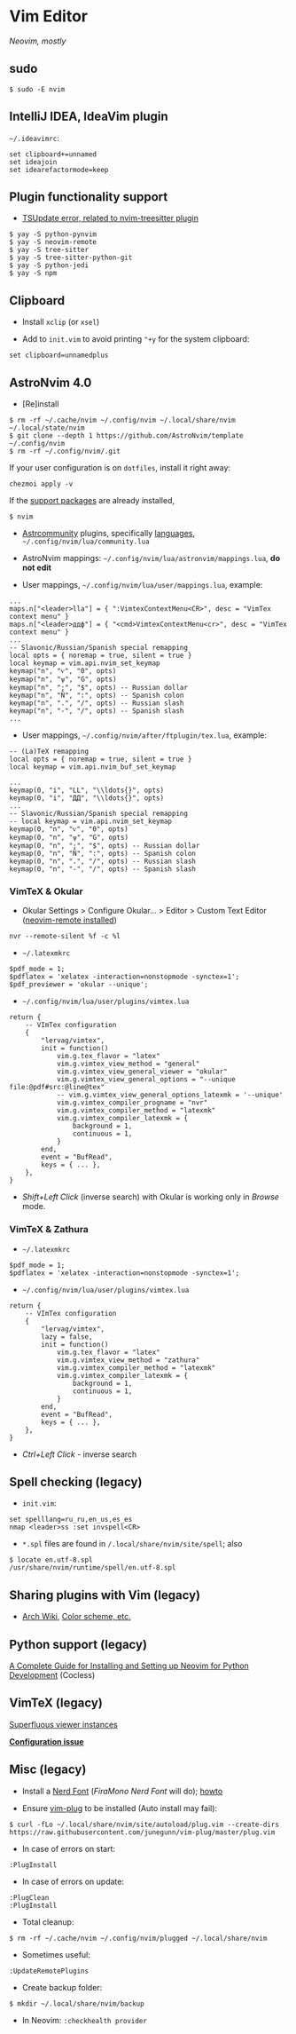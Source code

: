 # Vim Editor

_Neovim, mostly_

## sudo

```
$ sudo -E nvim
```

## IntelliJ IDEA, IdeaVim plugin

`~/.ideavimrc`:

```
set clipboard+=unnamed
set ideajoin
set idearefactormode=keep
```

## Plugin functionality support

- [TSUpdate error, related to nvim-treesitter plugin](https://github.com/nvim-treesitter/nvim-treesitter/issues/913)

```
$ yay -S python-pynvim
$ yay -S neovim-remote
$ yay -S tree-sitter
$ yay -S tree-sitter-python-git
$ yay -S python-jedi
$ yay -S npm
```

## Clipboard

- Install `xclip` (or `xsel`)

- Add to `init.vim` to avoid printing `"+y` for the system clipboard:

```
set clipboard=unnamedplus
```

## AstroNvim 4.0

- [Re]install

```
$ rm -rf ~/.cache/nvim ~/.config/nvim ~/.local/share/nvim ~/.local/state/nvim
$ git clone --depth 1 https://github.com/AstroNvim/template ~/.config/nvim
$ rm -rf ~/.config/nvim/.git
```

If your user configuration is on `dotfiles`, install it right away:

```
chezmoi apply -v
```

If the [support packages](https://github.com/Tyrn/arch-chronicle/blob/master/Usage/Vim.md#plugin-functionality-support)
are already installed,

```
$ nvim
```

- [Astrcommunity](https://github.com/AstroNvim/astrocommunity) plugins,
  specifically [languages](https://github.com/AstroNvim/astrocommunity/tree/main/lua/astrocommunity/pack),
  `~/.config/nvim/lua/community.lua`

- AstroNvim mappings: `~/.config/nvim/lua/astronvim/mappings.lua`, **do not edit**
- User mappings, `~/.config/nvim/lua/user/mappings.lua`, example:

```
...
maps.n["<leader>lla"] = { ":VimtexContextMenu<CR>", desc = "VimTex context menu" }
maps.n["<leader>ддф"] = { "<cmd>VimtexContextMenu<cr>", desc = "VimTex context menu" }
...
-- Slavonic/Russian/Spanish special remapping
local opts = { noremap = true, silent = true }
local keymap = vim.api.nvim_set_keymap
keymap("n", "ѵ", "0", opts)
keymap("n", "ѱ", "G", opts)
keymap("n", ";", "$", opts) -- Russian dollar
keymap("n", "Ñ", ":", opts) -- Spanish colon
keymap("n", ".", "/", opts) -- Russian slash
keymap("n", "-", "/", opts) -- Spanish slash
...
```

- User mappings, `~/.config/nvim/after/ftplugin/tex.lua`, example:

```
-- (La)TeX remapping
local opts = { noremap = true, silent = true }
local keymap = vim.api.nvim_buf_set_keymap

...
keymap(0, "i", "LL", "\\ldots{}", opts)
keymap(0, "i", "ДД", "\\ldots{}", opts)
...
-- Slavonic/Russian/Spanish special remapping
-- local keymap = vim.api.nvim_set_keymap
keymap(0, "n", "ѵ", "0", opts)
keymap(0, "n", "ѱ", "G", opts)
keymap(0, "n", ";", "$", opts) -- Russian dollar
keymap(0, "n", "Ñ", ":", opts) -- Spanish colon
keymap(0, "n", ".", "/", opts) -- Russian slash
keymap(0, "n", "-", "/", opts) -- Spanish slash
```

### VimTeX & Okular

- Okular Settings > Configure Okular... > Editor > Custom Text Editor ([neovim-remote installed](https://github.com/mhinz/neovim-remote))

```
nvr --remote-silent %f -c %l
```

- `~/.latexmkrc`

```
$pdf_mode = 1;
$pdflatex = 'xelatex -interaction=nonstopmode -synctex=1';
$pdf_previewer = 'okular --unique';
```

- `~/.config/nvim/lua/user/plugins/vimtex.lua`

```
return {
	-- VImTex configuration
	{
		"lervag/vimtex",
		init = function()
			vim.g.tex_flavor = "latex"
			vim.g.vimtex_view_method = "general"
			vim.g.vimtex_view_general_viewer = "okular"
			vim.g.vimtex_view_general_options = "--unique file:@pdf#src:@line@tex"
			-- vim.g.vimtex_view_general_options_latexmk = '--unique'
			vim.g.vimtex_compiler_progname = "nvr"
			vim.g.vimtex_compiler_method = "latexmk"
			vim.g.vimtex_compiler_latexmk = {
				background = 1,
				continuous = 1,
			}
		end,
		event = "BufRead",
        keys = { ... },
	},
}

```

- _Shift+Left Click_ (inverse search) with Okular is working only in _Browse_ mode.

### VimTeX & Zathura

- `~/.latexmkrc`

```
$pdf_mode = 1;
$pdflatex = 'xelatex -interaction=nonstopmode -synctex=1';
```

- `~/.config/nvim/lua/user/plugins/vimtex.lua`

```
return {
	-- VImTex configuration
	{
		"lervag/vimtex",
		lazy = false,
		init = function()
			vim.g.tex_flavor = "latex"
			vim.g.vimtex_view_method = "zathura"
			vim.g.vimtex_compiler_method = "latexmk"
			vim.g.vimtex_compiler_latexmk = {
				background = 1,
				continuous = 1,
			}
		end,
		event = "BufRead",
        keys = { ... },
	},
}

```

- _Ctrl+Left Click_ - inverse search

## Spell checking (legacy)

- `init.vim`:

```
set spelllang=ru_ru,en_us,es_es
nmap <leader>ss :set invspell<CR>
```

- `*.spl` files are found in `/.local/share/nvim/site/spell`; also

```
$ locate en.utf-8.spl
/usr/share/nvim/runtime/spell/en.utf-8.spl
```

## Sharing plugins with Vim (legacy)

- [Arch Wiki](https://wiki.archlinux.org/index.php/Neovim), [Color scheme, etc.](https://vi.stackexchange.com/questions/12794/how-to-share-config-between-vim-and-neovim)

## Python support (legacy)

[A Complete Guide for Installing and Setting up Neovim for Python Development](https://jdhao.github.io/2018/12/24/centos_nvim_install_use_guide_en/) (Cocless)

## VimTeX (legacy)

[Superfluous viewer instances](https://github.com/lervag/vimtex/issues/313)

[**Configuration issue**](https://github.com/lervag/vimtex/issues/1392)

## Misc (legacy)

- Install a [Nerd Font](https://www.nerdfonts.com/font-downloads) (_FiraMono Nerd Font_ will do); [howto](https://gist.github.com/matthewjberger/7dd7e079f282f8138a9dc3b045ebefa0)

- Ensure [vim-plug](https://github.com/junegunn/vim-plug) to be installed (Auto install may fail):

```
$ curl -fLo ~/.local/share/nvim/site/autoload/plug.vim --create-dirs https://raw.githubusercontent.com/junegunn/vim-plug/master/plug.vim
```

- In case of errors on start:

```
:PlugInstall
```

- In case of errors on update:

```
:PlugClean
:PlugInstall
```

- Total cleanup:

```
$ rm -rf ~/.cache/nvim ~/.config/nvim/plugged ~/.local/share/nvim
```

- Sometimes useful:

```
:UpdateRemotePlugins
```

- Create backup folder:

```
$ mkdir ~/.local/share/nvim/backup
```

- In Neovim: `:checkhealth provider`
